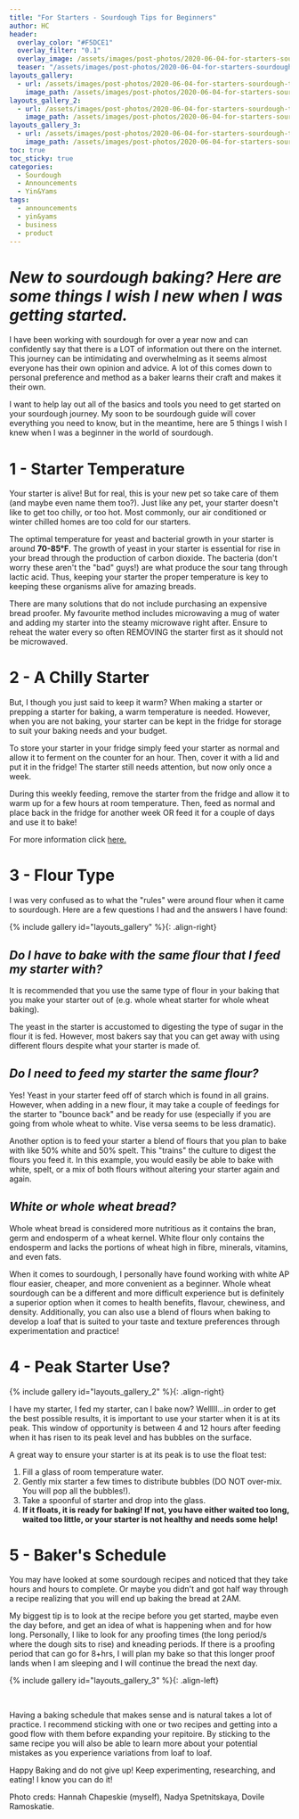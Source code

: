 ```yaml
---
title: "For Starters - Sourdough Tips for Beginners"
author: HC
header:
  overlay_color: "#F5DCE1"
  overlay_filter: "0.1"
  overlay_image: /assets/images/post-photos/2020-06-04-for-starters-sourdough-tips-for-beginners/header.jpg
  teaser: "/assets/images/post-photos/2020-06-04-for-starters-sourdough-tips-for-beginners/header.jpg"
layouts_gallery:
  - url: /assets/images/post-photos/2020-06-04-for-starters-sourdough-tips-for-beginners/0.jpg
    image_path: /assets/images/post-photos/2020-06-04-for-starters-sourdough-tips-for-beginners/0 small.jpg
layouts_gallery_2:
  - url: /assets/images/post-photos/2020-06-04-for-starters-sourdough-tips-for-beginners/1.jpg
    image_path: /assets/images/post-photos/2020-06-04-for-starters-sourdough-tips-for-beginners/1 small.jpg
layouts_gallery_3:
  - url: /assets/images/post-photos/2020-06-04-for-starters-sourdough-tips-for-beginners/2.jpg
    image_path: /assets/images/post-photos/2020-06-04-for-starters-sourdough-tips-for-beginners/2 small.jpg
toc: true
toc_sticky: true
categories:
  - Sourdough
  - Announcements
  - Yin&Yams
tags:
  - announcements
  - yin&yams
  - business
  - product
---
```


# ***New to sourdough baking? Here are some things I wish I new when I was getting started.***

I have been working with sourdough for over a year now and can confidently say that there is a LOT of information out there on the internet. This journey can be intimidating and overwhelming as it seems almost everyone has their own opinion and advice. A lot of this comes down to personal preference and method as a baker learns their craft and makes it their own. 

I want to help lay out all of the basics and tools you need to get started on your sourdough journey. My soon to be  sourdough guide will cover everything you need to know, but in the meantime, here are 5 things I wish I knew when I was a beginner in the world of sourdough.

# 1 - Starter Temperature
Your starter is alive! But for real, this is your new pet so take care of them (and maybe even name them too?). Just like any pet, your starter doesn't like to get too chilly, or too hot. Most commonly, our air conditioned or winter chilled homes are too cold for our starters.

The optimal temperature for yeast and bacterial growth in your starter is around **70-85°F**. The growth of yeast in your starter is essential for rise in your bread through the production of carbon dioxide. The bacteria (don't worry these aren't the "bad" guys!) are what produce the sour tang through lactic acid. Thus, keeping your starter the proper temperature is key to keeping these organisms alive for amazing breads.

There are many solutions that do not include purchasing an expensive bread proofer. My favourite method includes microwaving a mug of water and adding my starter into the steamy microwave right after. Ensure to reheat the water every so often REMOVING the starter first as it should not be microwaved. 

# 2 - A Chilly Starter
But, I though you just said to keep it warm? When making a starter or prepping a starter for baking, a warm temperature is needed. However, when you are not baking, your starter can be kept in the fridge for storage to suit your baking needs and your budget. 

To store your starter in your fridge simply feed your starter as normal and allow it to ferment on the counter for an hour. Then, cover it with a lid and put it in the fridge! The starter still needs attention, but now only once a week. 

During this weekly feeding, remove the starter from the fridge and allow it to warm up for a few hours at room temperature. Then, feed as normal and place back in the fridge for another week OR feed it for a couple of days and use it to bake! 


For more information click <a href="https://www.kingarthurflour.com/recipes/feeding-and-maintaining-your-sourdough-starter-recipe">here.</a>

# 3 - Flour Type
I was very confused as to what the "rules" were around flour when it came to sourdough. Here are a few questions I had and the answers I have found:

{% include gallery id="layouts_gallery" %}{: .align-right}

## *Do I have to bake with the same flour that I feed my starter with?*

It is recommended that you use the same type of flour in your baking that you make your starter out of (e.g. whole wheat starter for whole wheat baking). 

The yeast in the starter is accustomed to digesting the type of sugar in the flour it is fed. However, most bakers say that you can get away with using different flours despite what your starter is made of.

## *Do I need to feed my starter the same flour?*

Yes! Yeast in your starter feed off of starch which is found in all grains. However, when adding in a new flour, it may take a couple of feedings for the starter to "bounce back" and be ready for use (especially if you are going from whole wheat to white. Vise versa seems to be less dramatic).

Another option is to feed your starter a blend of flours that you plan to bake with like 50% white and 50% spelt. This "trains" the culture to digest the flours you feed it. In this example, you would easily be able to bake with white, spelt, or a mix of both flours  without altering your starter again and again. 

## *White or whole wheat bread?*

Whole wheat bread is considered more nutritious as it contains the bran, germ and endosperm of a wheat kernel. White flour only contains the endosperm and lacks the portions of wheat high in fibre, minerals, vitamins, and even fats.

When it comes to sourdough, I personally have found working with white AP flour easier, cheaper, and more convenient as a beginner. Whole wheat sourdough can be a different and more difficult experience but is definitely a superior option when it comes to health benefits, flavour, chewiness, and density. Additionally, you can also use a blend of flours when baking to develop a loaf that is suited to your taste and texture preferences through experimentation and practice!

# 4 - Peak Starter Use?

{% include gallery id="layouts_gallery_2" %}{: .align-right}

I have my starter, I fed my starter, can I bake now? Welllll...in order to get the best possible results, it is important to use your starter when it is at its peak. This window of opportunity is between 4 and 12 hours after feeding when it has risen to its peak level and has bubbles on the surface. 

A great way to ensure your starter is at its peak is to use the float test:

1. Fill a glass of room temperature water.
2. Gently mix starter a few times to distribute bubbles (DO NOT over-mix. You will pop all the bubbles!).
3. Take a spoonful of starter and drop into the glass. 
4. **If it floats, it is ready for baking! If not, you have either waited too long, waited too little, or your starter is not healthy and needs some help!**

# 5 - Baker's Schedule
You may have looked at some sourdough recipes and noticed that they take hours and hours to complete. Or maybe you didn't and got half way through a recipe realizing that you will end up baking the bread at 2AM. 

My biggest tip is to look at the recipe before you get started, maybe even the day before, and get an idea of what is happening when and for how long. Personally, I like to look for any proofing times (the long period/s where the dough sits to rise) and kneading periods. If there is a proofing period that can go for 8+hrs, I will plan my bake so that this longer proof lands when I am sleeping and I will continue the bread the next day.

{% include gallery id="layouts_gallery_3" %}{: .align-left}

<br>

Having a baking schedule that makes sense and is natural takes a lot of practice. I recommend sticking with one or two recipes and getting into a good flow with them before expanding your repitoire. By sticking to the same recipe you will also be able to learn more about your potential mistakes as you experience variations from loaf to loaf.

Happy Baking and do not give up! Keep experimenting, researching, and eating! I know you can do it! 

Photo creds: Hannah Chapeskie (myself), Nadya Spetnitskaya, Dovile Ramoskatie.

